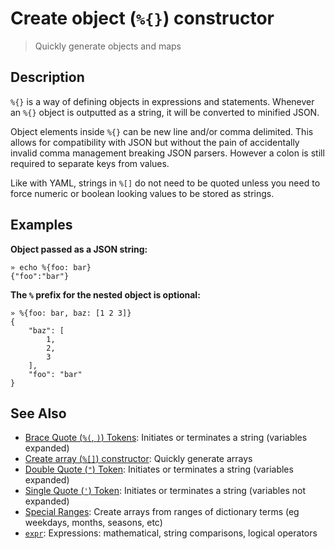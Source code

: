 # Create object (`%{}`) constructor

> Quickly generate objects and maps

## Description

`%{}` is a way of defining objects in expressions and statements. Whenever an
`%{}` object is outputted as a string, it will be converted to minified JSON.

Object elements inside `%{}` can be new line and/or comma delimited. This
allows for compatibility with JSON but without the pain of accidentally invalid
comma management breaking JSON parsers. However a colon is still required to
separate keys from values.

Like with YAML, strings in `%[]` do not need to be quoted unless you need to
force numeric or boolean looking values to be stored as strings.

## Examples

**Object passed as a JSON string:**

    » echo %{foo: bar}
    {"foo":"bar"}

**The `%` prefix for the nested object is optional:**

    » %{foo: bar, baz: [1 2 3]}
    {
        "baz": [
            1,
            2,
            3
        ],
        "foo": "bar"
    }

## See Also

- [Brace Quote (`%(`, `)`) Tokens](/parser/brace-quote.md):
  Initiates or terminates a string (variables expanded)
- [Create array (`%[]`) constructor](/parser/create-array.md):
  Quickly generate arrays
- [Double Quote (`"`) Token](/parser/double-quote.md):
  Initiates or terminates a string (variables expanded)
- [Single Quote (`'`) Token](/parser/single-quote.md):
  Initiates or terminates a string (variables not expanded)
- [Special Ranges](/mkarray/special.md):
  Create arrays from ranges of dictionary terms (eg weekdays, months, seasons, etc)
- [`expr`](/commands/expr.md):
  Expressions: mathematical, string comparisons, logical operators
